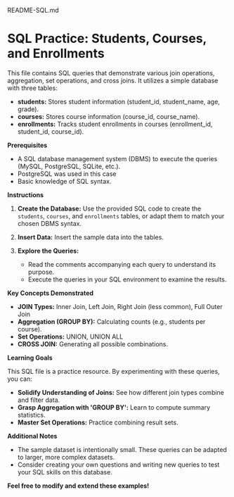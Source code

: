 README-SQL.md
# SQL Practice: Students, Courses, and Enrollments

This file contains SQL queries that demonstrate various join operations, aggregation, set operations, and cross joins. It utilizes a simple database with three tables:

* **students:** Stores student information (student_id, student_name, age, grade).
* **courses:** Stores course information (course_id, course_name).
* **enrollments:** Tracks student enrollments in courses (enrollment_id, student_id, course_id).

**Prerequisites**

* A SQL database management system (DBMS) to execute the queries (MySQL, PostgreSQL, SQLite, etc.).
* PostgreSQL was used in this case
* Basic knowledge of SQL syntax.

**Instructions**

1. **Create the Database:** Use the provided SQL code to create the `students`, `courses`, and `enrollments` tables, or adapt them to match your chosen DBMS syntax.

2. **Insert Data:** Insert the sample data into the tables.

3. **Explore the Queries:** 
    * Read the comments accompanying each query to understand its purpose.
    * Execute the queries in your SQL environment to examine the results.

**Key Concepts Demonstrated**

* **JOIN Types:** Inner Join, Left Join, Right Join (less common), Full Outer Join
* **Aggregation (GROUP BY):** Calculating counts (e.g., students per course).
* **Set Operations:** UNION, UNION ALL 
* **CROSS JOIN:** Generating all possible combinations.

**Learning Goals**

This SQL file is a practice resource. By experimenting with these queries, you can:

* **Solidify Understanding of Joins:** See how different join types combine and filter data.
* **Grasp Aggregation with 'GROUP BY':** Learn to compute summary statistics.
* **Master Set Operations:** Practice combining result sets. 

**Additional Notes**

* The sample dataset is intentionally small. These queries can be adapted to larger, more complex datasets.
* Consider creating your own questions and writing new queries to test your SQL skills on this database.

**Feel free to modify and extend these examples!** 